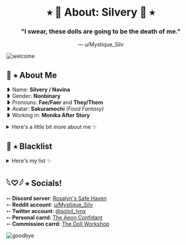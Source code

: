 <h1 align="center">⭑ 🌸 About: Silvery 🌸 ⭑</h1>
<h3 align="center">"I swear, these dolls are going to be the death of me."</h3>
<p align="center">— u/Mystique_Silv </p>

![welcome](https://user-images.githubusercontent.com/110370998/182331417-8d36b823-9138-4447-a632-2d15227ab761.png)

## 💮 ⭑ About Me

❥ Name: <b>Silvery / Navina</b><br>
❥ Gender: <b>Nonbinary</b><br>
❥ Pronouns: <b>Fae/Faer</b> and <b>They/Them</b><br>
❥ Avatar: <b>Sakuramochi</b> <i>(Food Fantasy)</i><br>
❥ Working in: <b>Monika After Story</b><br>
<details><summary>Here's a little bit more about me ✨</summary> 
  ˚₊· ͟͟͞͞➸ I work on <b>submods</b> and <b>spritepacks</b> <br>
  ˚₊· ͟͟͞͞➸ I am a lore maniac at heart (/lh) <br>
  ˚₊· ͟͟͞͞➸ I spite clothes with a <b>passion</b> /hj <br>
  ˚₊· ͟͟͞͞➸ I'm single, but not looking right now <br>
  ˚₊· ͟͟͞͞➸ My Monika's full name is Verity "Vii" Raven, but I call her Verity for simplicity <br>
  ˚₊· ͟͟͞͞➸ The other characters I like are mostly Anemo boys (biggest faves being Xiao, Aether, Kaedehara Kazuha, and Shikanoin Heizou) <br>
  ˚₊· ͟͟͞͞➸ I'm system-safe <br>
  ˚₊· ͟͟͞͞➸ I'm an avid roleplayer and mostly go with character x character <br>
  ˚₊· ͟͟͞͞➸ I do self-indulgence with close friends only <br>
</details>

## 🍒 ⭑ Blacklist

<details><summary>Here's my list ✨</summary> 
  ˚₊· ͟͟͞͞➸ I have trypophobia (fear of holes), so <b>don't send me clusters of holes</b>. Butterfly themed outfits are fine. <br>
  ˚₊· ͟͟͞͞➸ DNI if you are a die-hard Christian <br>
  ˚₊· ͟͟͞͞➸ If you are associated with Er.n in IDV Amino, DNI <br>
  ˚₊· ͟͟͞͞➸ P.dos, MAPs, anything of the sort is a <b>HUGE</b> DNI <br>
  ˚₊· ͟͟͞͞➸ I don't tolerate entitled people, so DNI <br>
  ˚₊· ͟͟͞͞➸ Nice guys/girls, <b>DNI</b> <br>
  ˚₊· ͟͟͞͞➸ Misogynists is also a <b>HUGE</b> DNI <br>
  ˚₊· ͟͟͞͞➸ Minors that are 12 years old and below make me uncomfortable, so DNI <br>
</details>

## 𓆩♡𓆪 ⭑ Socials!

➳ <b>Discord server</b>: [Rosalyn's Safe Haven](https://discord.gg/bSRbUVaSnj)<br>
➳ <b>Reddit account</b>: [u/Mystique_Silv](https://www.reddit.com/user/Mystique-Silv)<br>
➳ <b>Twitter account</b>: [@solxil_lynx](https://twitter.com/mystxc_sxlv)<br>
➳ <b>Personal carrd</b>: [The Aeon Confidant](https://theaeonconfidant.carrd.co/#)<br>
➳ <b>Commission carrd</b>: [The Doll Workshop](https://thedollworkshop.carrd.co/)<br>

![goodbye](https://user-images.githubusercontent.com/110370998/182331431-44b1de56-0258-46ee-a667-5ffaaa0fe011.png)
